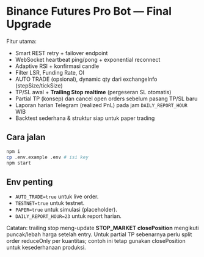 # Binance Futures Pro Bot — Final Upgrade

Fitur utama:
- Smart REST retry + failover endpoint
- WebSocket heartbeat ping/pong + exponential reconnect
- Adaptive RSI + konfirmasi candle
- Filter LSR, Funding Rate, OI
- AUTO TRADE (opsional), dynamic qty dari exchangeInfo (stepSize/tickSize)
- TP/SL awal + **Trailing Stop realtime** (pergeseran SL otomatis)
- Partial TP (konsep) dan cancel open orders sebelum pasang TP/SL baru
- Laporan harian Telegram (realized PnL) pada jam `DAILY_REPORT_HOUR` WIB
- Backtest sederhana & struktur siap untuk paper trading

## Cara jalan
```bash
npm i
cp .env.example .env # isi key
npm start
```

## Env penting
- `AUTO_TRADE=true` untuk live order.
- `TESTNET=true` untuk testnet.
- `PAPER=true` untuk simulasi (placeholder).
- `DAILY_REPORT_HOUR=23` untuk report harian.

Catatan: trailing stop meng-update **STOP_MARKET closePosition** mengikuti puncak/lebah harga setelah entry. Untuk partial TP sebenarnya perlu split order reduceOnly per kuantitas; contoh ini tetap gunakan closePosition untuk kesederhanaan produksi.